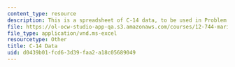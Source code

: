 ```yaml
---
content_type: resource
description: This is a spreadsheet of C-14 data, to be used in Problem Set 2.
file: https://ol-ocw-studio-app-qa.s3.amazonaws.com/courses/12-744-marine-isotope-chemistry-fall-2012/d0439b01fcd63d39faa2a18c05689049_14C_Production.xls
file_type: application/vnd.ms-excel
resourcetype: Other
title: C-14 Data
uid: d0439b01-fcd6-3d39-faa2-a18c05689049
---
```

